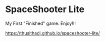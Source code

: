 # SpaceShooter Lite
My First "Finished" game. Enjoy!!!

https://thusithadj.github.io/spaceshooter-lite/
